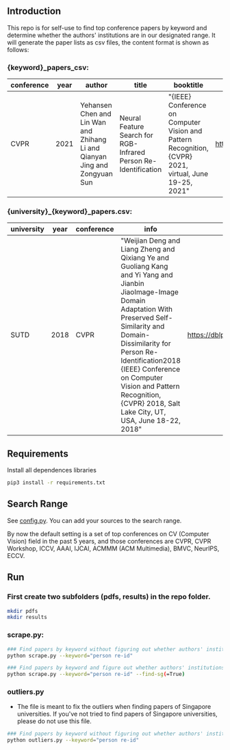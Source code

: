 ## Introduction

This repo is for self-use to find top conference papers by keyword and determine whether the authors' institutions are in our designated range.
It will generate the paper lists as csv files, the content format is shown as follows:
### {keyword}_papers_csv:
|**conference**|**year**|**author**|**title**|**booktitle**|**bibtex**|**electronic_edition**|
|-------|-------|-----------|-----------|-----------|-----------|:-------------------------------------------------------------------------------------------------------------|
|CVPR|2021|Yehansen Chen and Lin Wan and Zhihang Li and Qianyan Jing and Zongyuan Sun|Neural Feature Search for RGB-Infrared Person Re-Identification|"{IEEE} Conference on Computer Vision and Pattern Recognition, {CVPR} 2021, virtual, June 19-25, 2021"|https://dblp.org/rec/conf/cvpr/ChenWLJS21.bib|https://openaccess.thecvf.com/content/CVPR2021/html/Chen_Neural_Feature_Search_for_RGB-Infrared_Person_Re-Identification_CVPR_2021_paper.html|

### {university}_{keyword}_papers.csv:
|**university**|**year**|**conference**|**info**|**bibtex**|**electronic_edition**|
|-------|-------|-----------|----------------------|-----------|:--------------------------------------------|
|SUTD|2018|CVPR|"Weijian Deng and Liang Zheng and Qixiang Ye and Guoliang Kang and Yi Yang and Jianbin JiaoImage-Image Domain Adaptation With Preserved Self-Similarity and Domain-Dissimilarity for Person Re-Identification2018 {IEEE} Conference on Computer Vision and Pattern Recognition, {CVPR} 2018, Salt Lake City, UT, USA, June 18-22, 2018"| https://dblp.org/rec/conf/cvpr/Deng0YK0J18.bib| http://openaccess.thecvf.com/content_cvpr_2018/html/Deng_Image-Image_Domain_Adaptation_CVPR_2018_paper.html |

## Requirements
Install all dependences libraries
``` bash
pip3 install -r requirements.txt
```
## Search Range
See [config.py](config.py). You can add your sources to the search range. 

By now the default setting is a set of top conferences on CV (Computer Vision) field in the past 5 years, and those conferences are CVPR, CVPR Workshop, ICCV, AAAI, IJCAI, ACMMM (ACM Multimedia), BMVC, NeurIPS, ECCV.

## Run

### First create two subfolders (pdfs, results) in the repo folder.
``` bash
mkdir pdfs
mkdir results
```

### scrape.py:
``` bash
### Find papers by keyword without figuring out whether authors' institutions are in our range. 
python scrape.py --keyword="person re-id"

### Find papers by keyword and figure out whether authors' institutions are in our range of Singapore universities.
python scrape.py --keyword="person re-id" --find-sg(=True)
```

### outliers.py
* The file is meant to fix the outliers when finding papers of Singapore universities. If you've not tried to find papers of Singapore universities, please do not use this file.

``` bash
### Find papers by keyword without figuring out whether authors' institutions are in our range. 
python outliers.py --keyword="person re-id"
```